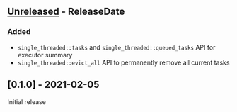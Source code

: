 <!-- next-header -->

## [Unreleased] - ReleaseDate

### Added

- `single_threaded::tasks` and `single_threaded::queued_tasks` API for executor summary
- `single_threaded::evict_all` API to permanently remove all current tasks 

## [0.1.0] - 2021-02-05

Initial release

<!-- next-url -->
[Unreleased]: https://github.com/wasm-rs/async-executor/compare/v0.1.0...HEAD
